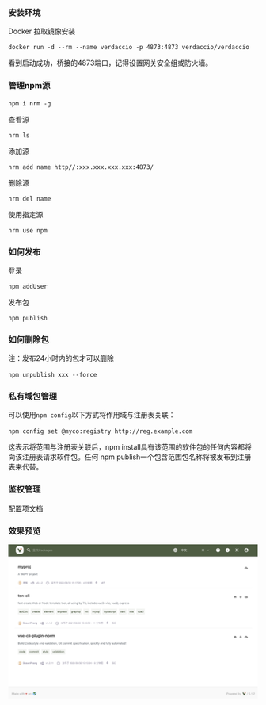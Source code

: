 <!--
 * @Author: ShawnPhang
 * @LastEditors: ShawnPhang
 * @Description: 
 * @Date: 2021-07-23 11:40:27
 * @LastEditTime: 2021-12-20 15:02:46
 * @site: book.palxp.com / blog.palxp.com
-->

### 安装环境 

Docker 拉取镜像安装
```
docker run -d --rm --name verdaccio -p 4873:4873 verdaccio/verdaccio
```
看到启动成功，桥接的4873端口，记得设置网关安全组或防火墙。

### 管理npm源

```
npm i nrm -g
```
查看源
```
nrm ls
```
添加源
```
nrm add name http//:xxx.xxx.xxx.xxx:4873/
```
删除源
```
nrm del name
```
使用指定源
```
nrm use npm
```

### 如何发布

登录
```
npm addUser
```
发布包
```
npm publish
```

### 如何删除包

注：发布24小时内的包才可以删除

`npm unpublish xxx --force`

### 私有域包管理
可以使用`npm config`以下方式将作用域与注册表关联：

`npm config set @myco:registry http://reg.example.com`

这表示将范围与注册表关联后，npm install具有该范围的软件包的任何内容都将向该注册表请求软件包。任何 npm publish一个包含范围包名称将被发布到注册表来代替。

### 鉴权管理

[配置项文档](https://verdaccio.org/docs/en/configuration)

### 效果预览

![](../../images/plugins/2021-08-30-3.22.03.png)